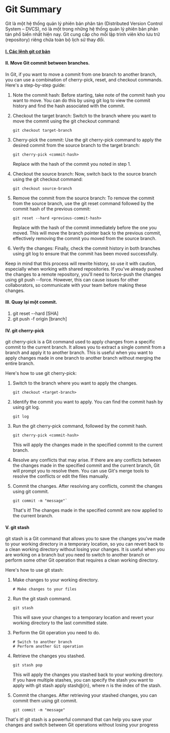 # Git Summary

Git là một hệ thống quản lý phiên bản phân tán (Distributed Version Control System – DVCS), nó là một trong những hệ thống quản lý phiên bản phân tán phổ biến nhất hiện nay. Git cung cấp cho mỗi lập trình viên kho lưu trữ (repository) riêng chứa toàn bộ lịch sử thay đổi.

#### [I. Các lệnh git cơ bản](https://github.com/shounoop/git-summary/tree/master/some-commands)

#### II. Move Git commit between branches.

In Git, if you want to move a commit from one branch to another branch, you can use a combination of cherry-pick, reset, and checkout commands. Here's a step-by-step guide:

1. Note the commit hash: Before starting, take note of the commit hash you want to move. You can do this by using git log to view the commit history and find the hash associated with the commit.
2. Checkout the target branch: Switch to the branch where you want to move the commit using the git checkout command:

   ```
   git checkout target-branch
   ```

3. Cherry-pick the commit: Use the git cherry-pick command to apply the desired commit from the source branch to the target branch:
   ```
   git cherry-pick <commit-hash>
   ```
   Replace <commit-hash> with the hash of the commit you noted in step 1.
4. Checkout the source branch: Now, switch back to the source branch using the git checkout command:

   ```
   git checkout source-branch
   ```

5. Remove the commit from the source branch: To remove the commit from the source branch, use the git reset command followed by the commit hash of the previous commit:
   ```
   git reset --hard <previous-commit-hash>
   ```
   Replace <previous-commit-hash> with the hash of the commit immediately before the one you moved. This will move the branch pointer back to the previous commit, effectively removing the commit you moved from the source branch.
6. Verify the changes: Finally, check the commit history in both branches using git log to ensure that the commit has been moved successfully.

Keep in mind that this process will rewrite history, so use it with caution, especially when working with shared repositories. If you've already pushed the changes to a remote repository, you'll need to force-push the changes using git push --force. However, this can cause issues for other collaborators, so communicate with your team before making these changes.

#### III. Quay lại một commit.

1. git reset --hard [SHA]
2. git push -f origin [branch]

#### IV. git cherry-pick

git cherry-pick is a Git command used to apply changes from a specific commit to the current branch. It allows you to extract a single commit from a branch and apply it to another branch. This is useful when you want to apply changes made in one branch to another branch without merging the entire branch.

Here's how to use git cherry-pick:

1. Switch to the branch where you want to apply the changes.
   ```
   git checkout <target-branch>
   ```
2. Identify the commit you want to apply. You can find the commit hash by using git log.
   ```
   git log
   ```
3. Run the git cherry-pick command, followed by the commit hash.

   ```
   git cherry-pick <commit-hash>
   ```

   This will apply the changes made in the specified commit to the current branch.

4. Resolve any conflicts that may arise.
   If there are any conflicts between the changes made in the specified commit and the current branch, Git will prompt you to resolve them. You can use Git's merge tools to resolve the conflicts or edit the files manually.

5. Commit the changes.
   After resolving any conflicts, commit the changes using git commit.
   ```
   git commit -m "message"`
   ```
   That's it! The changes made in the specified commit are now applied to
   the current branch.

#### V. git stash

git stash is a Git command that allows you to save the changes you've made to your working directory in a temporary location, so you can revert back to a clean working directory without losing your changes. It is useful when you are working on a branch but you need to switch to another branch or perform some other Git operation that requires a clean working directory.

Here's how to use git stash:

1. Make changes to your working directory.
   ```
   # Make changes to your files
   ```
2. Run the git stash command.
   ```
   git stash
   ```
   This will save your changes to a temporary location and revert your working directory to the last committed state.
3. Perform the Git operation you need to do.
   ```
   # Switch to another branch
   # Perform another Git operation
   ```
4. Retrieve the changes you stashed.

   ```
   git stash pop
   ```

   This will apply the changes you stashed back to your working directory. If you have multiple stashes, you can specify the stash you want to apply with git stash apply stash@{n}, where n is the index of the stash.

5. Commit the changes.
   After retrieving your stashed changes, you can commit them using git commit.
   ```
   git commit -m "message"
   ```

That's it! git stash is a powerful command that can help you save your changes and switch between Git operations without losing your progress
